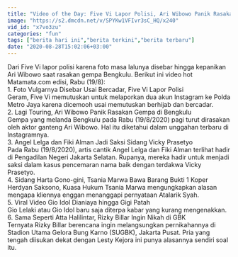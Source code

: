 ```yaml
---
title: "Video of the Day: Five Vi Lapor Polisi, Ari Wibowo Panik Rasakan Gempa di Bengkulu"
image: "https://s2.dmcdn.net/v/SPYKw1VFIvr3sC_HQ/x240"
vid_id: "x7vo3zu"
categories: "fun"
tags: ["berita hari ini","berita terkini","berita terbaru"]
date: "2020-08-28T15:02:06+03:00"
---
```

Dari Five Vi lapor polisi karena foto masa lalunya disebar hingga kepanikan Ari Wibowo saat rasakan gempa Bengkulu. Berikut ini video hot Matamata.com edisi, Rabu (19/8):  <br>1. Foto Vulgarnya Disebar Usai Bercadar, Five Vi Lapor Polisi  <br>Geram, Five Vi memutuskan untuk melaporkan dua akun Instagram ke Polda Metro Jaya karena dicemooh usai memutuskan berhijab dan bercadar.   <br>2. Lagi Touring, Ari Wibowo Panik Rasakan Gempa di Bengkulu  <br>Gempa yang melanda Bengkulu pada Rabu (19/8/2020) pagi turut dirasakan oleh aktor ganteng Ari Wibowo. Hal itu diketahui dalam unggahan terbaru di Instagramnya.  <br>3. Angel Lelga dan Fiki Alman Jadi Saksi Sidang Vicky Prasetyo  <br>Pada Rabu (19/8/2020), artis cantik Angel Lelga dan Fiki Alman terlihat hadir di Pengadilan Negeri Jakarta Selatan. Rupanya, mereka hadir untuk menjadi saksi dalam kasus pencemaran nama baik dengan terdakwa Vicky Prasetyo.  <br>4. Sidang Harta Gono-gini, Tsania Marwa Bawa Barang Bukti 1 Koper  <br>Herdyan Saksono, Kuasa Hukum Tsania Marwa mengungkapkan alasan mengapa kliennya enggan menanggapi pernyataan Atalarik Syah.   <br>5. Viral Video Gio Idol Dianiaya hingga Gigi Patah  <br>Gio Lelaki atau Gio Idol baru saja diterpa kabar yang kurang mengenakkan.   <br>6. Sama Seperti Atta Halilintar, Rizky Billar Ingin Nikah di GBK  <br>Ternyata Rizky Billar berencana ingin melangsungkan pernikahannya di Stadion Utama Gelora Bung Karno (SUGBK), Jakarta Pusat. Pria yang tengah diisukan dekat dengan Lesty Kejora ini punya alasannya sendiri soal itu.   <br>

